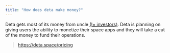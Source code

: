 ```yaml
---
title: "How does deta make money?"
---
```


Deta gets most of its money from uncle [(!= investors)](https://wellfound.com/company/deta/funding). Deta is planning on giving users the ability to monetize their space apps and they will take a cut of the money to fund their operations.

> https://deta.space/pricing
